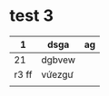 # test 3



| 1     | dsga   | ag |
| ----- | ------ | -- |
| 21    | dgbvew |    |
| r3 ff | vứezgư |    |
|       |        |    |
